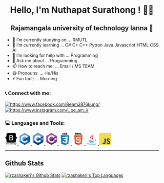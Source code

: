 <h1 align="center">Hello, I'm Nuthapat Surathong ! 👋💓</h1>
<h2 align="center">Rajamangala university of technology lanna 📖</h2>

<!-- <img align="right" style="border: 1px solid black;border-radius:50%;" height="auto" width="400px" alt="Hello" src="https://ineedanime.com/wp-content/uploads/2021/09/Takumi-USUI-wave.gif"> -->

- 🔭 I’m currently studying on ... RMUTL
- 🌱 I’m currently learning ... C# C+ C++ Pytron Java Javascript HTML CSS AI
- 🤔 I’m looking for help with ... Programming
- 💬 Ask me about ... Programming
- 📫 How to reach me: ... Email / MS TEAM
- 😄 Pronouns: ... He/His
- ⚡ Fun fact: ... Morning

<h3 align="left">📞 Connect with me:</h3>
<p align="left">
<a href="https://www.facebook.com/Beam3876kung/" target="blank"><img align="center" src="https://raw.githubusercontent.com/rahuldkjain/github-profile-readme-generator/master/src/images/icons/Social/facebook.svg" alt="https://www.facebook.com/Beam3876kung/" height="30" width="40" /></a>
<a href="https://www.instagram.com/i_be_am_i/" target="blank"><img align="center" src="https://raw.githubusercontent.com/rahuldkjain/github-profile-readme-generator/master/src/images/icons/Social/instagram.svg" alt="https://www.instagram.com/i_be_am_i/" height="30" width="40" /></a>
</p>

<h3 align="left">💻 Languages and Tools:</h3>
<p align="left"> <a href="https://getbootstrap.com" target="_blank" rel="noreferrer"> <img src="https://raw.githubusercontent.com/devicons/devicon/master/icons/bootstrap/bootstrap-plain-wordmark.svg" alt="bootstrap" width="40" height="40"/> </a> <a href="https://www.cprogramming.com/" target="_blank" rel="noreferrer"> <img src="https://raw.githubusercontent.com/devicons/devicon/master/icons/c/c-original.svg" alt="c" width="40" height="40"/> </a> <a href="https://www.w3schools.com/cpp/" target="_blank" rel="noreferrer"> <img src="https://raw.githubusercontent.com/devicons/devicon/master/icons/cplusplus/cplusplus-original.svg" alt="cplusplus" width="40" height="40"/> </a> <a href="https://www.w3schools.com/cs/" target="_blank" rel="noreferrer"> <img src="https://raw.githubusercontent.com/devicons/devicon/master/icons/csharp/csharp-original.svg" alt="csharp" width="40" height="40"/> </a> <a href="https://www.w3schools.com/css/" target="_blank" rel="noreferrer"> <img src="https://raw.githubusercontent.com/devicons/devicon/master/icons/css3/css3-original-wordmark.svg" alt="css3" width="40" height="40"/> </a> <a href="https://www.w3.org/html/" target="_blank" rel="noreferrer"> <img src="https://raw.githubusercontent.com/devicons/devicon/master/icons/html5/html5-original-wordmark.svg" alt="html5" width="40" height="40"/> </a> <a href="https://www.java.com" target="_blank" rel="noreferrer"> <img src="https://raw.githubusercontent.com/devicons/devicon/master/icons/java/java-original.svg" alt="java" width="40" height="40"/> </a> <a href="https://developer.mozilla.org/en-US/docs/Web/JavaScript" target="_blank" rel="noreferrer"> <img src="https://raw.githubusercontent.com/devicons/devicon/master/icons/javascript/javascript-original.svg" alt="javascript" width="40" height="40"/> </a> </p> 

---

## Github Stats  
<a href="https://github.com/IM-Nuthapat/IM-Nuthapat"><img alt="rzashakeri's Github Stats" src="https://github-readme-stats.vercel.app/api/?username=IM-Nuthapat&show_icons=true&count_private=true&theme=default&hide_border=true&bg_color=fff&title_color=c9b900&icon_color=c9b900" height="150px"/></a>
<a href="https://github.com/IM-Nuthapat/IM-Nuthapat"><img alt="rzashakeri's Top Languages" src="https://github-readme-stats.vercel.app/api/top-langs/?username=IM-Nuthapat&langs_count=8&layout=compact&theme=default&hide_border=true&bg_color=fff&title_color=000&icon_color=000&hide=Jupyter%20Notebook" height="150px"/></a>
